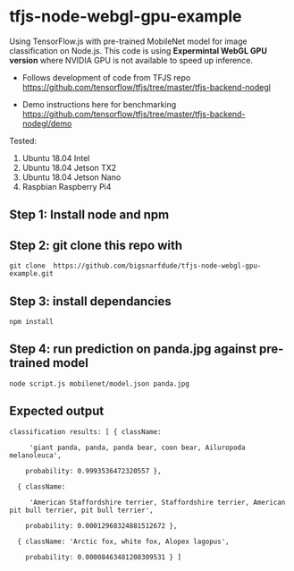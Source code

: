 # tfjs-node-webgl-gpu-example

Using TensorFlow.js with pre-trained MobileNet model for image classification on Node.js.
This code is using **Expermintal WebGL GPU version** where NVIDIA GPU is not available to speed up inference.

* Follows development of code from TFJS repo
https://github.com/tensorflow/tfjs/tree/master/tfjs-backend-nodegl

* Demo instructions here for benchmarking
https://github.com/tensorflow/tfjs/tree/master/tfjs-backend-nodegl/demo



Tested:
1. Ubuntu 18.04 Intel
2. Ubuntu 18.04 Jetson TX2
3. Ubuntu 18.04 Jetson Nano
4. Raspbian Raspberry Pi4


## Step 1: Install node and npm

## Step 2: git clone this repo with

`git clone  https://github.com/bigsnarfdude/tfjs-node-webgl-gpu-example.git`

## Step 3: install dependancies

`npm install`

## Step 4: run prediction on panda.jpg against pre-trained model

`node script.js mobilenet/model.json panda.jpg`


## Expected output

`classification results: [ { className:`

`     'giant panda, panda, panda bear, coon bear, Ailuropoda melanoleuca',`

`    probability: 0.9993536472320557 },`

`  { className:`

`     'American Staffordshire terrier, Staffordshire terrier, American pit bull terrier, pit bull terrier',`

`    probability: 0.00012968324881512672 },`

`  { className: 'Arctic fox, white fox, Alopex lagopus',`

`    probability: 0.00008463481208309531 } ]`
